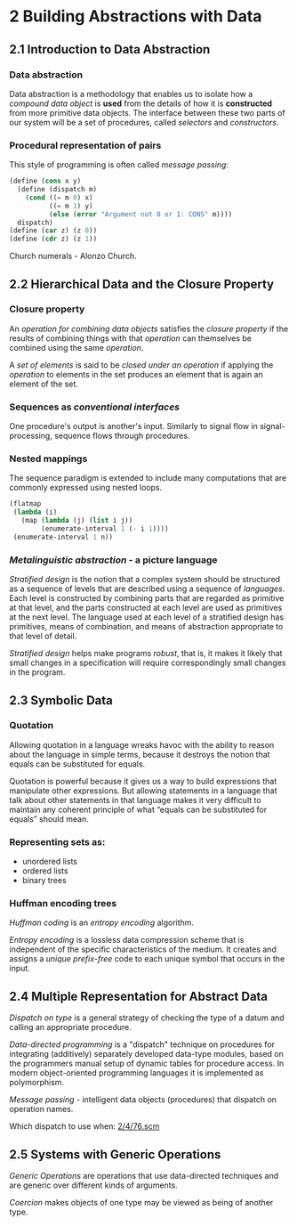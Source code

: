 # 2 Building Abstractions with Data

## 2.1 Introduction to Data Abstraction

### Data abstraction

Data abstraction is a methodology that enables us to isolate how a *compound
data object* is **used** from the details of how it is **constructed** from more
primitive data objects. The interface between these two parts of our system will
be a set of procedures, called *selectors* and *constructors*.

### Procedural representation of pairs

This style of programming is often called _message passing_:

````` scheme
(define (cons x y)
  (define (dispatch m)
    (cond ((= m 0) x)
          ((= m 1) y)
          (else (error "Argument not 0 or 1: CONS" m))))
  dispatch)
(define (car z) (z 0))
(define (cdr z) (z 1))
`````
Church numerals - Alonzo Church.


## 2.2 Hierarchical Data and the Closure Property

### Closure property

An *operation for combining data objects* satisfies the *closure property* if
the results of combining things with that *operation* can themselves be combined
using the same *operation*.

A *set of elements* is said to be *closed under an operation* if applying the
*operation* to elements in the set produces an element that is again an element
of the set.

### Sequences as *conventional interfaces*

One procedure's output is another's input. Similarly to signal flow in
signal-processing, sequence flows through procedures.

### Nested mappings

The sequence paradigm is extended to include many computations that are commonly
expressed using nested loops.

````` scheme
(flatmap
 (lambda (i)
   (map (lambda (j) (list i j))
        (enumerate-interval 1 (- i 1))))
 (enumerate-interval 1 n))
`````

### *Metalinguistic abstraction* - a picture language

_Stratified design_ is the notion that a complex system should be structured as
a sequence of levels that are described using a sequence of _languages_. Each
level is constructed by combining parts that are regarded as primitive at that
level, and the parts constructed at each level are used as primitives at the
next level. The language used at each level of a stratified design has
primitives, means of combination, and means of abstraction appropriate to that
level of detail.

_Stratified design_ helps make programs _robust_, that is, it makes it likely
that small changes in a specification will require correspondingly small changes
in the program.


## 2.3 Symbolic Data

### Quotation

Allowing quotation in a language wreaks havoc with the ability to reason about
the language in simple terms, because it destroys the notion that equals can be
substituted for equals.

Quotation is powerful because it gives us a way to build expressions that
manipulate other expressions. But allowing statements in a language that talk
about other statements in that language makes it very difficult to maintain any
coherent principle of what “equals can be substituted for equals” should mean.

### Representing sets as:

* unordered lists
* ordered lists
* binary trees

### Huffman encoding trees

*Huffman coding* is an *entropy encoding* algorithm.

*Entropy encoding* is a lossless data compression scheme that is independent of
the specific characteristics of the medium. It creates and assigns a
*unique prefix-free* code to each unique symbol that occurs in the input.


## 2.4 Multiple Representation for Abstract Data

*Dispatch on type* is a general strategy of checking the type of a datum and
calling an appropriate procedure.

*Data-directed programming* is a "dispatch" technique on procedures for
integrating (additively) separately developed data-type modules, based on the
programmers manual setup of dynamic tables for procedure access. In
modern object-oriented programming languages it is implemented as polymorphism.

*Message passing* - intelligent data objects (procedures) that dispatch on
operation names.

Which dispatch to use when: [2/4/76.scm](https://github.com/ernestas/SICP-study/blob/master/src/sicp/2/4/76.scm)

## 2.5 Systems with Generic Operations

*Generic Operations* are operations that use data-directed techniques and are
generic over different kinds of arguments.

*Coercion* makes objects of one type may be viewed as being of another type.
